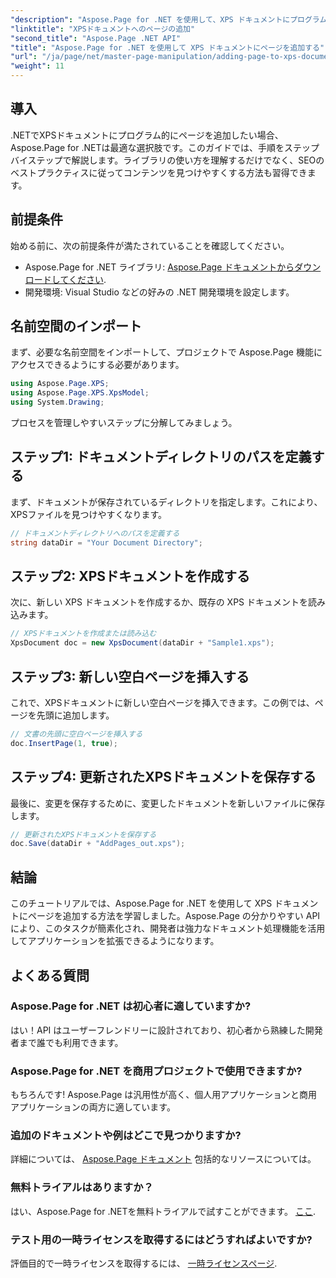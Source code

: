 ```yaml
---
"description": "Aspose.Page for .NET を使用して、XPS ドキュメントにプログラム的にページを追加する方法を学びましょう。この包括的なガイドでは、前提条件、コード例、よくある質問を網羅しています。"
"linktitle": "XPSドキュメントへのページの追加"
"second_title": "Aspose.Page .NET API"
"title": "Aspose.Page for .NET を使用して XPS ドキュメントにページを追加する"
"url": "/ja/page/net/master-page-manipulation/adding-page-to-xps-document/"
"weight": 11
---
```


## 導入

.NETでXPSドキュメントにプログラム的にページを追加したい場合、Aspose.Page for .NETは最適な選択肢です。このガイドでは、手順をステップバイステップで解説します。ライブラリの使い方を理解するだけでなく、SEOのベストプラクティスに従ってコンテンツを見つけやすくする方法も習得できます。

## 前提条件

始める前に、次の前提条件が満たされていることを確認してください。

- Aspose.Page for .NET ライブラリ: [Aspose.Page ドキュメントからダウンロードしてください](https://reference。aspose.com/page/net/).
- 開発環境: Visual Studio などの好みの .NET 開発環境を設定します。

## 名前空間のインポート

まず、必要な名前空間をインポートして、プロジェクトで Aspose.Page 機能にアクセスできるようにする必要があります。

```csharp
using Aspose.Page.XPS;
using Aspose.Page.XPS.XpsModel;
using System.Drawing;
```

プロセスを管理しやすいステップに分解してみましょう。

## ステップ1: ドキュメントディレクトリのパスを定義する

まず、ドキュメントが保存されているディレクトリを指定します。これにより、XPSファイルを見つけやすくなります。

```csharp
// ドキュメントディレクトリへのパスを定義する
string dataDir = "Your Document Directory";
```

## ステップ2: XPSドキュメントを作成する

次に、新しい XPS ドキュメントを作成するか、既存の XPS ドキュメントを読み込みます。

```csharp
// XPSドキュメントを作成または読み込む
XpsDocument doc = new XpsDocument(dataDir + "Sample1.xps");
```

## ステップ3: 新しい空白ページを挿入する

これで、XPSドキュメントに新しい空白ページを挿入できます。この例では、ページを先頭に追加します。

```csharp
// 文書の先頭に空白ページを挿入する
doc.InsertPage(1, true);
```

## ステップ4: 更新されたXPSドキュメントを保存する

最後に、変更を保存するために、変更したドキュメントを新しいファイルに保存します。

```csharp
// 更新されたXPSドキュメントを保存する
doc.Save(dataDir + "AddPages_out.xps");
```

## 結論

このチュートリアルでは、Aspose.Page for .NET を使用して XPS ドキュメントにページを追加する方法を学習しました。Aspose.Page の分かりやすい API により、このタスクが簡素化され、開発者は強力なドキュメント処理機能を活用してアプリケーションを拡張できるようになります。

## よくある質問

### Aspose.Page for .NET は初心者に適していますか?

はい！API はユーザーフレンドリーに設計されており、初心者から熟練した開発者まで誰でも利用できます。

### Aspose.Page for .NET を商用プロジェクトで使用できますか?

もちろんです! Aspose.Page は汎用性が高く、個人用アプリケーションと商用アプリケーションの両方に適しています。

### 追加のドキュメントや例はどこで見つかりますか?

詳細については、 [Aspose.Page ドキュメント](https://reference.aspose.com/page/net/) 包括的なリソースについては。

### 無料トライアルはありますか？

はい、Aspose.Page for .NETを無料トライアルで試すことができます。 [ここ](https://releases。aspose.com/).

### テスト用の一時ライセンスを取得するにはどうすればよいですか?

評価目的で一時ライセンスを取得するには、 [一時ライセンスページ](https://purchase。conholdate.com/temporary-license/).